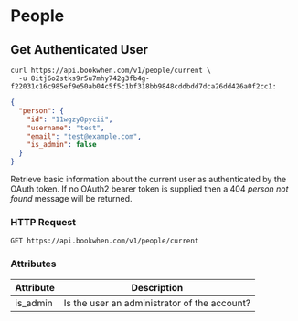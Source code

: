 # People

## Get Authenticated User

```curl
curl https://api.bookwhen.com/v1/people/current \
  -u 8itj6o2stks9r5u7mhy742g3fb4g-f22031c16c985ef9e50ab04c5f5c1bf318bb9848cddbdd7dca26dd426a0f2cc1:
```

```json
{
  "person": {
    "id": "11wgzy8pycii",
    "username": "test",
    "email": "test@example.com",
    "is_admin": false
  }
}
```

Retrieve basic information about the current user as authenticated by the OAuth token. If no OAuth2 bearer token is supplied then a 404 _person not found_ message will be returned.

### HTTP Request

`GET https://api.bookwhen.com/v1/people/current`

### Attributes

Attribute   | Description
----------- | -----------
is_admin    | Is the user an administrator of the account?
